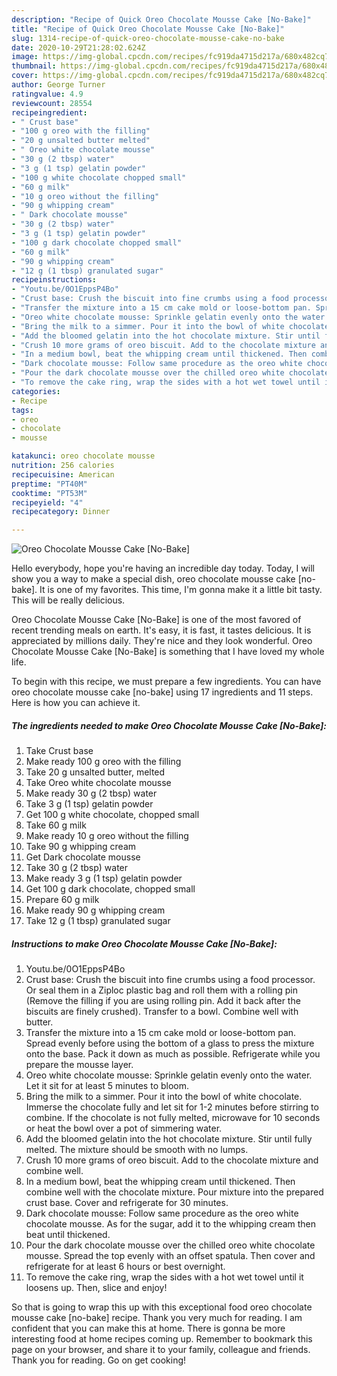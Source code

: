 ```yaml
---
description: "Recipe of Quick Oreo Chocolate Mousse Cake [No-Bake]"
title: "Recipe of Quick Oreo Chocolate Mousse Cake [No-Bake]"
slug: 1314-recipe-of-quick-oreo-chocolate-mousse-cake-no-bake
date: 2020-10-29T21:28:02.624Z
image: https://img-global.cpcdn.com/recipes/fc919da4715d217a/680x482cq70/oreo-chocolate-mousse-cake-no-bake-recipe-main-photo.jpg
thumbnail: https://img-global.cpcdn.com/recipes/fc919da4715d217a/680x482cq70/oreo-chocolate-mousse-cake-no-bake-recipe-main-photo.jpg
cover: https://img-global.cpcdn.com/recipes/fc919da4715d217a/680x482cq70/oreo-chocolate-mousse-cake-no-bake-recipe-main-photo.jpg
author: George Turner
ratingvalue: 4.9
reviewcount: 28554
recipeingredient:
- " Crust base"
- "100 g oreo with the filling"
- "20 g unsalted butter melted"
- " Oreo white chocolate mousse"
- "30 g (2 tbsp) water"
- "3 g (1 tsp) gelatin powder"
- "100 g white chocolate chopped small"
- "60 g milk"
- "10 g oreo without the filling"
- "90 g whipping cream"
- " Dark chocolate mousse"
- "30 g (2 tbsp) water"
- "3 g (1 tsp) gelatin powder"
- "100 g dark chocolate chopped small"
- "60 g milk"
- "90 g whipping cream"
- "12 g (1 tbsp) granulated sugar"
recipeinstructions:
- "Youtu.be/0O1EppsP4Bo"
- "Crust base: Crush the biscuit into fine crumbs using a food processor. Or seal them in a Ziploc plastic bag and roll them with a rolling pin (Remove the filling if you are using rolling pin. Add it back after the biscuits are finely crushed). Transfer to a bowl. Combine well with butter."
- "Transfer the mixture into a 15 cm cake mold or loose-bottom pan. Spread evenly before using the bottom of a glass to press the mixture onto the base. Pack it down as much as possible. Refrigerate while you prepare the mousse layer."
- "Oreo white chocolate mousse: Sprinkle gelatin evenly onto the water. Let it sit for at least 5 minutes to bloom."
- "Bring the milk to a simmer. Pour it into the bowl of white chocolate. Immerse the chocolate fully and let sit for 1-2 minutes before stirring to combine. If the chocolate is not fully melted, microwave for 10 seconds or heat the bowl over a pot of simmering water."
- "Add the bloomed gelatin into the hot chocolate mixture. Stir until fully melted. The mixture should be smooth with no lumps."
- "Crush 10 more grams of oreo biscuit. Add to the chocolate mixture and combine well."
- "In a medium bowl, beat the whipping cream until thickened. Then combine well with the chocolate mixture. Pour mixture into the prepared crust base. Cover and refrigerate for 30 minutes."
- "Dark chocolate mousse: Follow same procedure as the oreo white chocolate mousse. As for the sugar, add it to the whipping cream then beat until thickened."
- "Pour the dark chocolate mousse over the chilled oreo white chocolate mousse. Spread the top evenly with an offset spatula. Then cover and refrigerate for at least 6 hours or best overnight."
- "To remove the cake ring, wrap the sides with a hot wet towel until it loosens up. Then, slice and enjoy!"
categories:
- Recipe
tags:
- oreo
- chocolate
- mousse

katakunci: oreo chocolate mousse 
nutrition: 256 calories
recipecuisine: American
preptime: "PT40M"
cooktime: "PT53M"
recipeyield: "4"
recipecategory: Dinner

---
```



![Oreo Chocolate Mousse Cake [No-Bake]](https://img-global.cpcdn.com/recipes/fc919da4715d217a/680x482cq70/oreo-chocolate-mousse-cake-no-bake-recipe-main-photo.jpg)

Hello everybody, hope you're having an incredible day today. Today, I will show you a way to make a special dish, oreo chocolate mousse cake [no-bake]. It is one of my favorites. This time, I'm gonna make it a little bit tasty. This will be really delicious.



Oreo Chocolate Mousse Cake [No-Bake] is one of the most favored of recent trending meals on earth. It's easy, it is fast, it tastes delicious. It is appreciated by millions daily. They're nice and they look wonderful. Oreo Chocolate Mousse Cake [No-Bake] is something that I have loved my whole life.


To begin with this recipe, we must prepare a few ingredients. You can have oreo chocolate mousse cake [no-bake] using 17 ingredients and 11 steps. Here is how you can achieve it.

<!--inarticleads1-->

##### The ingredients needed to make Oreo Chocolate Mousse Cake [No-Bake]:

1. Take  Crust base
1. Make ready 100 g oreo with the filling
1. Take 20 g unsalted butter, melted
1. Take  Oreo white chocolate mousse
1. Make ready 30 g (2 tbsp) water
1. Take 3 g (1 tsp) gelatin powder
1. Get 100 g white chocolate, chopped small
1. Take 60 g milk
1. Make ready 10 g oreo without the filling
1. Take 90 g whipping cream
1. Get  Dark chocolate mousse
1. Take 30 g (2 tbsp) water
1. Make ready 3 g (1 tsp) gelatin powder
1. Get 100 g dark chocolate, chopped small
1. Prepare 60 g milk
1. Make ready 90 g whipping cream
1. Take 12 g (1 tbsp) granulated sugar




<!--inarticleads2-->

##### Instructions to make Oreo Chocolate Mousse Cake [No-Bake]:

1. Youtu.be/0O1EppsP4Bo
1. Crust base: Crush the biscuit into fine crumbs using a food processor. Or seal them in a Ziploc plastic bag and roll them with a rolling pin (Remove the filling if you are using rolling pin. Add it back after the biscuits are finely crushed). Transfer to a bowl. Combine well with butter.
1. Transfer the mixture into a 15 cm cake mold or loose-bottom pan. Spread evenly before using the bottom of a glass to press the mixture onto the base. Pack it down as much as possible. Refrigerate while you prepare the mousse layer.
1. Oreo white chocolate mousse: Sprinkle gelatin evenly onto the water. Let it sit for at least 5 minutes to bloom.
1. Bring the milk to a simmer. Pour it into the bowl of white chocolate. Immerse the chocolate fully and let sit for 1-2 minutes before stirring to combine. If the chocolate is not fully melted, microwave for 10 seconds or heat the bowl over a pot of simmering water.
1. Add the bloomed gelatin into the hot chocolate mixture. Stir until fully melted. The mixture should be smooth with no lumps.
1. Crush 10 more grams of oreo biscuit. Add to the chocolate mixture and combine well.
1. In a medium bowl, beat the whipping cream until thickened. Then combine well with the chocolate mixture. Pour mixture into the prepared crust base. Cover and refrigerate for 30 minutes.
1. Dark chocolate mousse: Follow same procedure as the oreo white chocolate mousse. As for the sugar, add it to the whipping cream then beat until thickened.
1. Pour the dark chocolate mousse over the chilled oreo white chocolate mousse. Spread the top evenly with an offset spatula. Then cover and refrigerate for at least 6 hours or best overnight.
1. To remove the cake ring, wrap the sides with a hot wet towel until it loosens up. Then, slice and enjoy!




So that is going to wrap this up with this exceptional food oreo chocolate mousse cake [no-bake] recipe. Thank you very much for reading. I am confident that you can make this at home. There is gonna be more interesting food at home recipes coming up. Remember to bookmark this page on your browser, and share it to your family, colleague and friends. Thank you for reading. Go on get cooking!

